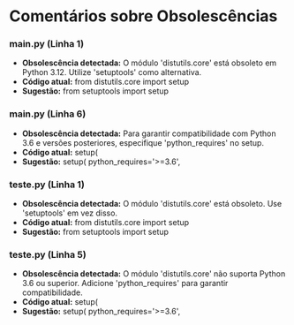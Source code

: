 # Comentários sobre Obsolescências

### main.py (Linha 1)
- **Obsolescência detectada:** O módulo 'distutils.core' está obsoleto em Python 3.12. Utilize 'setuptools' como alternativa.
- **Código atual:** from distutils.core import setup
- **Sugestão:** from setuptools import setup


### main.py (Linha 6)
- **Obsolescência detectada:** Para garantir compatibilidade com Python 3.6 e versões posteriores, especifique 'python_requires' no setup.
- **Código atual:**     setup(
- **Sugestão:**     setup(
        python_requires='>=3.6',
        


### teste.py (Linha 1)
- **Obsolescência detectada:** O módulo 'distutils.core' está obsoleto. Use 'setuptools' em vez disso.
- **Código atual:** from distutils.core import setup
- **Sugestão:** from setuptools import setup


### teste.py (Linha 5)
- **Obsolescência detectada:** O módulo 'distutils.core' não suporta Python 3.6 ou superior. Adicione 'python_requires' para garantir compatibilidade.
- **Código atual:**     setup(
- **Sugestão:**     setup( 
        python_requires='>=3.6',

